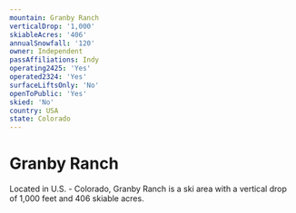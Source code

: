 ```yaml
---
mountain: Granby Ranch
verticalDrop: '1,000'
skiableAcres: '406'
annualSnowfall: '120'
owner: Independent
passAffiliations: Indy
operating2425: 'Yes'
operated2324: 'Yes'
surfaceLiftsOnly: 'No'
openToPublic: 'Yes'
skied: 'No'
country: USA
state: Colorado
---
```


# Granby Ranch

Located in U.S. - Colorado, Granby Ranch is a ski area with a vertical drop of 1,000 feet and 406 skiable acres.
